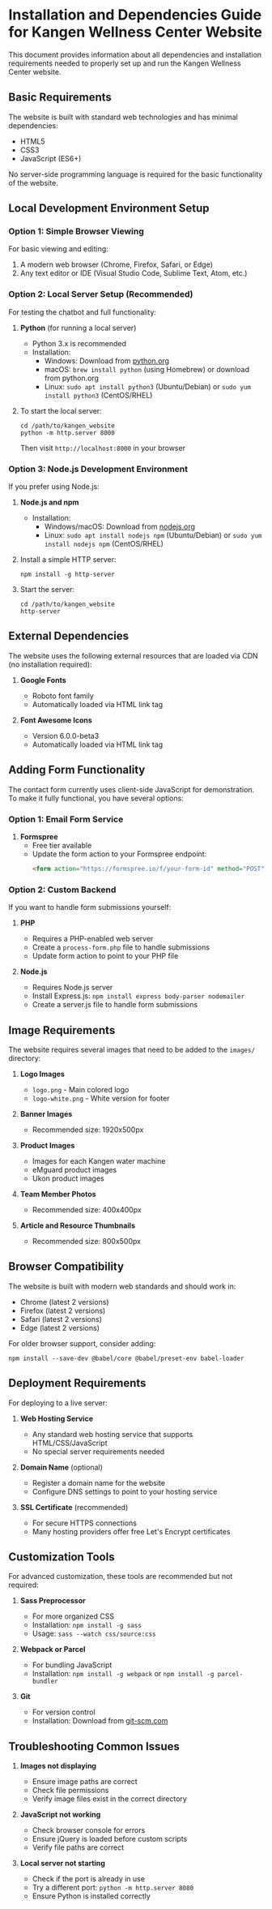 # Installation and Dependencies Guide for Kangen Wellness Center Website

This document provides information about all dependencies and installation requirements needed to properly set up and run the Kangen Wellness Center website.

## Basic Requirements

The website is built with standard web technologies and has minimal dependencies:

- HTML5
- CSS3
- JavaScript (ES6+)

No server-side programming language is required for the basic functionality of the website.

## Local Development Environment Setup

### Option 1: Simple Browser Viewing

For basic viewing and editing:

1. A modern web browser (Chrome, Firefox, Safari, or Edge)
2. Any text editor or IDE (Visual Studio Code, Sublime Text, Atom, etc.)

### Option 2: Local Server Setup (Recommended)

For testing the chatbot and full functionality:

1. **Python** (for running a local server)
   - Python 3.x is recommended
   - Installation:
     - Windows: Download from [python.org](https://www.python.org/downloads/)
     - macOS: `brew install python` (using Homebrew) or download from python.org
     - Linux: `sudo apt install python3` (Ubuntu/Debian) or `sudo yum install python3` (CentOS/RHEL)

2. To start the local server:
   ```
   cd /path/to/kangen_website
   python -m http.server 8000
   ```
   Then visit `http://localhost:8000` in your browser

### Option 3: Node.js Development Environment

If you prefer using Node.js:

1. **Node.js and npm**
   - Installation:
     - Windows/macOS: Download from [nodejs.org](https://nodejs.org/)
     - Linux: `sudo apt install nodejs npm` (Ubuntu/Debian) or `sudo yum install nodejs npm` (CentOS/RHEL)

2. Install a simple HTTP server:
   ```
   npm install -g http-server
   ```

3. Start the server:
   ```
   cd /path/to/kangen_website
   http-server
   ```

## External Dependencies

The website uses the following external resources that are loaded via CDN (no installation required):

1. **Google Fonts**
   - Roboto font family
   - Automatically loaded via HTML link tag

2. **Font Awesome Icons**
   - Version 6.0.0-beta3
   - Automatically loaded via HTML link tag

## Adding Form Functionality

The contact form currently uses client-side JavaScript for demonstration. To make it fully functional, you have several options:

### Option 1: Email Form Service

1. **Formspree**
   - Free tier available
   - Update the form action to your Formspree endpoint:
     ```html
     <form action="https://formspree.io/f/your-form-id" method="POST">
     ```

### Option 2: Custom Backend

If you want to handle form submissions yourself:

1. **PHP**
   - Requires a PHP-enabled web server
   - Create a `process-form.php` file to handle submissions
   - Update form action to point to your PHP file

2. **Node.js**
   - Requires Node.js server
   - Install Express.js: `npm install express body-parser nodemailer`
   - Create a server.js file to handle form submissions

## Image Requirements

The website requires several images that need to be added to the `images/` directory:

1. **Logo Images**
   - `logo.png` - Main colored logo
   - `logo-white.png` - White version for footer

2. **Banner Images**
   - Recommended size: 1920x500px

3. **Product Images**
   - Images for each Kangen water machine
   - eMguard product images
   - Ukon product images

4. **Team Member Photos**
   - Recommended size: 400x400px

5. **Article and Resource Thumbnails**
   - Recommended size: 800x500px

## Browser Compatibility

The website is built with modern web standards and should work in:
- Chrome (latest 2 versions)
- Firefox (latest 2 versions)
- Safari (latest 2 versions)
- Edge (latest 2 versions)

For older browser support, consider adding:
```
npm install --save-dev @babel/core @babel/preset-env babel-loader
```

## Deployment Requirements

For deploying to a live server:

1. **Web Hosting Service**
   - Any standard web hosting service that supports HTML/CSS/JavaScript
   - No special server requirements needed

2. **Domain Name** (optional)
   - Register a domain name for the website
   - Configure DNS settings to point to your hosting service

3. **SSL Certificate** (recommended)
   - For secure HTTPS connections
   - Many hosting providers offer free Let's Encrypt certificates

## Customization Tools

For advanced customization, these tools are recommended but not required:

1. **Sass Preprocessor**
   - For more organized CSS
   - Installation: `npm install -g sass`
   - Usage: `sass --watch css/source:css`

2. **Webpack or Parcel**
   - For bundling JavaScript
   - Installation: `npm install -g webpack` or `npm install -g parcel-bundler`

3. **Git**
   - For version control
   - Installation: Download from [git-scm.com](https://git-scm.com/downloads)

## Troubleshooting Common Issues

1. **Images not displaying**
   - Ensure image paths are correct
   - Check file permissions
   - Verify image files exist in the correct directory

2. **JavaScript not working**
   - Check browser console for errors
   - Ensure jQuery is loaded before custom scripts
   - Verify file paths are correct

3. **Local server not starting**
   - Check if the port is already in use
   - Try a different port: `python -m http.server 8080`
   - Ensure Python is installed correctly
